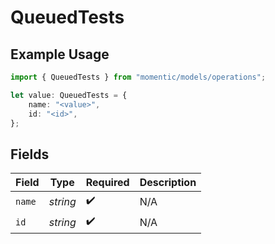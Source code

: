 # QueuedTests

## Example Usage

```typescript
import { QueuedTests } from "momentic/models/operations";

let value: QueuedTests = {
    name: "<value>",
    id: "<id>",
};
```

## Fields

| Field              | Type               | Required           | Description        |
| ------------------ | ------------------ | ------------------ | ------------------ |
| `name`             | *string*           | :heavy_check_mark: | N/A                |
| `id`               | *string*           | :heavy_check_mark: | N/A                |
